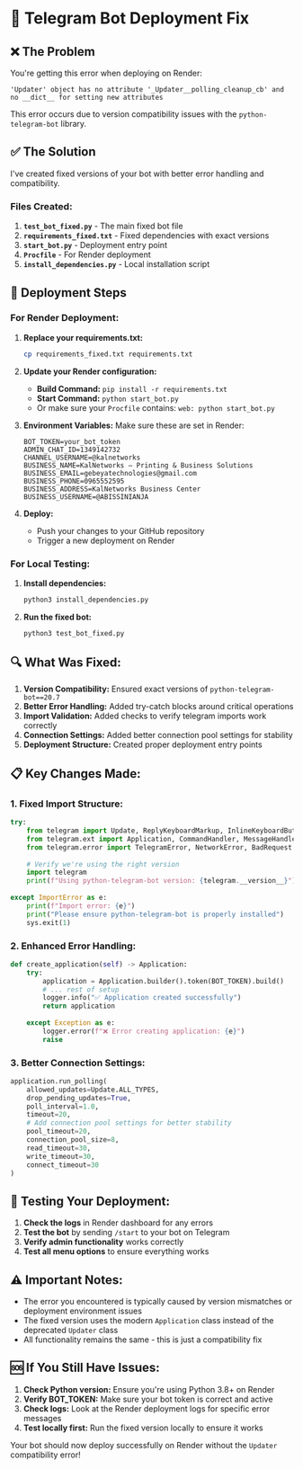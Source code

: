 # 🔧 Telegram Bot Deployment Fix

## ❌ The Problem

You're getting this error when deploying on Render:
```
'Updater' object has no attribute '_Updater__polling_cleanup_cb' and no __dict__ for setting new attributes
```

This error occurs due to version compatibility issues with the `python-telegram-bot` library.

## ✅ The Solution

I've created fixed versions of your bot with better error handling and compatibility.

### Files Created:

1. **`test_bot_fixed.py`** - The main fixed bot file
2. **`requirements_fixed.txt`** - Fixed dependencies with exact versions
3. **`start_bot.py`** - Deployment entry point
4. **`Procfile`** - For Render deployment
5. **`install_dependencies.py`** - Local installation script

## 🚀 Deployment Steps

### For Render Deployment:

1. **Replace your requirements.txt:**
   ```bash
   cp requirements_fixed.txt requirements.txt
   ```

2. **Update your Render configuration:**
   - **Build Command:** `pip install -r requirements.txt`
   - **Start Command:** `python start_bot.py`
   - Or make sure your `Procfile` contains: `web: python start_bot.py`

3. **Environment Variables:**
   Make sure these are set in Render:
   ```
   BOT_TOKEN=your_bot_token
   ADMIN_CHAT_ID=1349142732
   CHANNEL_USERNAME=@kalnetworks
   BUSINESS_NAME=KalNetworks – Printing & Business Solutions
   BUSINESS_EMAIL=gebeyatechnologies@gmail.com
   BUSINESS_PHONE=0965552595
   BUSINESS_ADDRESS=KalNetworks Business Center
   BUSINESS_USERNAME=@ABISSINIANJA
   ```

4. **Deploy:**
   - Push your changes to your GitHub repository
   - Trigger a new deployment on Render

### For Local Testing:

1. **Install dependencies:**
   ```bash
   python3 install_dependencies.py
   ```

2. **Run the fixed bot:**
   ```bash
   python3 test_bot_fixed.py
   ```

## 🔍 What Was Fixed:

1. **Version Compatibility:** Ensured exact versions of `python-telegram-bot==20.7`
2. **Better Error Handling:** Added try-catch blocks around critical operations
3. **Import Validation:** Added checks to verify telegram imports work correctly
4. **Connection Settings:** Added better connection pool settings for stability
5. **Deployment Structure:** Created proper deployment entry points

## 📋 Key Changes Made:

### 1. Fixed Import Structure:
```python
try:
    from telegram import Update, ReplyKeyboardMarkup, InlineKeyboardButton, InlineKeyboardMarkup, BotCommand
    from telegram.ext import Application, CommandHandler, MessageHandler, CallbackQueryHandler, filters
    from telegram.error import TelegramError, NetworkError, BadRequest
    
    # Verify we're using the right version
    import telegram
    print(f"Using python-telegram-bot version: {telegram.__version__}")
    
except ImportError as e:
    print(f"Import error: {e}")
    print("Please ensure python-telegram-bot is properly installed")
    sys.exit(1)
```

### 2. Enhanced Error Handling:
```python
def create_application(self) -> Application:
    try:
        application = Application.builder().token(BOT_TOKEN).build()
        # ... rest of setup
        logger.info("✅ Application created successfully")
        return application
        
    except Exception as e:
        logger.error(f"❌ Error creating application: {e}")
        raise
```

### 3. Better Connection Settings:
```python
application.run_polling(
    allowed_updates=Update.ALL_TYPES,
    drop_pending_updates=True,
    poll_interval=1.0,
    timeout=20,
    # Add connection pool settings for better stability
    pool_timeout=20,
    connection_pool_size=8,
    read_timeout=30,
    write_timeout=30,
    connect_timeout=30
)
```

## 🎯 Testing Your Deployment:

1. **Check the logs** in Render dashboard for any errors
2. **Test the bot** by sending `/start` to your bot on Telegram
3. **Verify admin functionality** works correctly
4. **Test all menu options** to ensure everything works

## ⚠️ Important Notes:

- The error you encountered is typically caused by version mismatches or deployment environment issues
- The fixed version uses the modern `Application` class instead of the deprecated `Updater` class
- All functionality remains the same - this is just a compatibility fix

## 🆘 If You Still Have Issues:

1. **Check Python version:** Ensure you're using Python 3.8+ on Render
2. **Verify BOT_TOKEN:** Make sure your bot token is correct and active
3. **Check logs:** Look at the Render deployment logs for specific error messages
4. **Test locally first:** Run the fixed version locally to ensure it works

Your bot should now deploy successfully on Render without the `Updater` compatibility error!
